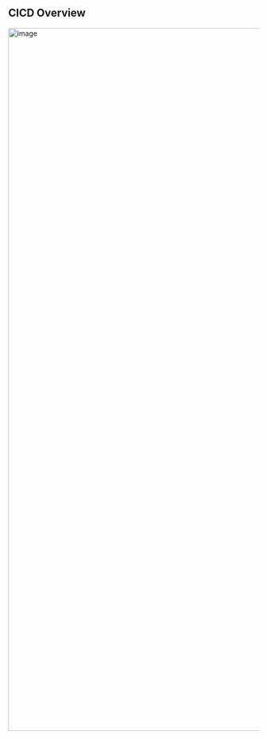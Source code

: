 
## CICD Overview

<img width="1412" alt="image" src="https://github.com/ramanujds/verizon-2024/assets/42864715/fd3e0383-092a-411c-987d-30c8f348c4ed">
